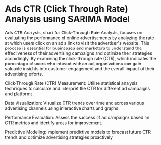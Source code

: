 
# Ads CTR (Click Through Rate) Analysis using SARIMA Model

Ads CTR Analysis, short for Click-Through Rate Analysis, focuses on evaluating the performance of online advertisements by analyzing the rate at which users click on an ad's link to visit the advertiser's website. This process is essential for businesses and marketers to understand the effectiveness of their advertising campaigns and optimize their strategies accordingly. By examining the click-through rate (CTR), which indicates the percentage of users who interact with an ad, organizations can gain valuable insights into customer engagement and the overall impact of their advertising efforts.

Click-Through Rate (CTR) Measurement: Utilize statistical analysis techniques to calculate and interpret the CTR for different ad campaigns and platforms.

Data Visualization: Visualize CTR trends over time and across various advertising channels using interactive charts and graphs.

Performance Evaluation: Assess the success of ad campaigns based on CTR metrics and identify areas for improvement.

Predictive Modeling: Implement predictive models to forecast future CTR trends and optimize advertising strategies proactively.

